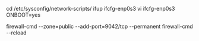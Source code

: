 


cd /etc/sysconfig/network-scripts/
ifup ifcfg-enp0s3
vi ifcfg-enp0s3 
    ONBOOT=yes

firewall-cmd --zone=public --add-port=9042/tcp --permanent
firewall-cmd --reload